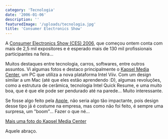 ```yaml
---
category: 'Tecnologia'
date: '2006-01-06'
description: ''
featuredImage: '/uploads/tecnologia.jpg'
title: 'Consumer Electronics Show'
---
```


A [Consumer Electronics Show (CES) 2006](http://www.cesweb.org/default_flash.asp), que começou ontem conta com mais de 2,5 mil expositores e é esperado mais de 130 mil profissionais participantes na feira...

Muitos destaques entre tecnologia, carros, softwares, entre outros assuntos. Vi algumas fotos e destaco principalmente o [Kapsel Media Center](http://idgnow.uol.com.br/galerias/CES_2006/foto1.html), um PC que utiliza a nova plataforma Intel Viiv. Com um design similar a um Mac (até que eles estão aprendendo :D), algumas revoluções, como a estrutura de cerâmica, tecnologia Intel Quick Resume, e uma muito boa, que é que ele pode ser pendurado até na parede... Muito interessante.

Se fosse algo feito pela [Apple](http://www.apple.com/), não seria algo tão impactante, pois design desse tipo já é costume na empresa, mas como não foi feito, é sempre uma surpresa, um "boom"... Fazer o que né...

[Mais uma foto do Kapsel Media Center](http://www.infosyncworld.com/video/media_pcs/kapsel_media_center.html)

Aquele abraço.
